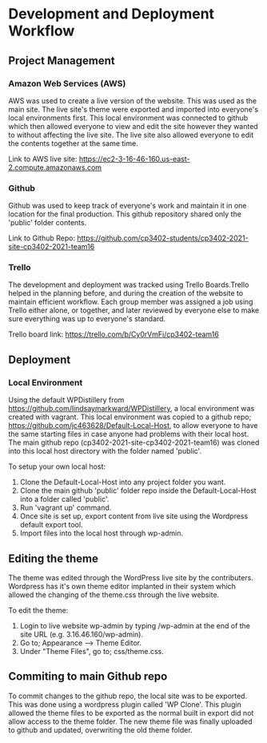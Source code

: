 # Development and Deployment Workflow

## Project Management

### Amazon Web Services (AWS)

AWS was used to create a live version of the website. This was used as the main site. The live site's theme were exported and imported into everyone's local environments first. This local environment was connected to github which then allowed everyone to view and edit the site however they wanted to without affecting the live site. The live site also allowed everyone to edit the contents together at the same time.

Link to AWS live site: <https://ec2-3-16-46-160.us-east-2.compute.amazonaws.com>

### Github

Github was used to keep track of everyone's work and maintain it in one location for the final production. This github repository shared only the 'public' folder contents.

Link to Github Repo: <https://github.com/cp3402-students/cp3402-2021-site-cp3402-2021-team16>

### Trello

The development and deployment was tracked using Trello Boards.Trello helped in the planning before, and during the creation of the website to maintain efficient workflow. Each group member was assigned a job using Trello either alone, or together, and later reviewed by everyone else to make sure everything was up to everyone's standard.

Trello board link: <https://trello.com/b/Cy0rVmFi/cp3402-team16>

## Deployment

### Local Environment

Using the default WPDistillery from <https://github.com/lindsaymarkward/WPDistillery>, a local environment was created with vagrant. This local environment was copied to a github repo; <https://github.com/jc463628/Default-Local-Host>, to allow everyone to have the same starting files in case anyone had problems with their local host. The main github repo (cp3402-2021-site-cp3402-2021-team16) was cloned into this local host directory with the folder named 'public'.

To setup your own local host:

1. Clone the Default-Local-Host into any project folder you want.
2. Clone the main github 'public' folder repo inside the Default-Local-Host into a folder called 'public'.
3. Run 'vagrant up' command.
4. Once site is set up, export content from live site using the Wordpress default export tool.
5. Import files into the local host through wp-admin.

## Editing the theme

The theme was edited through the WordPress live site by the contributers. Wordpress has it's own theme editor implanted in their system which allowed the changing of the theme.css through the live website.

To edit the theme:

1. Login to live website wp-admin by typing /wp-admin at the end of the site URL (e.g. 3.16.46.160/wp-admin).
2. Go to; Appearance --> Theme Editor.
3. Under "Theme Files", go to; css/theme.css.

## Commiting to main Github repo

To commit changes to the github repo, the local site was to be exported. This was done using a wordpress plugin called 'WP Clone'. This plugin allowed the theme files to be exported as the normal built in export did not allow access to the theme folder. The new theme file was finally uploaded to github and updated, overwriting the old theme folder.

